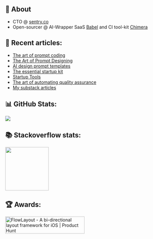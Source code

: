 ## 👋 About

- CTO @ [sentry.co](https://sentry.co/)
- Open-sourcer @ AI-Wrapper SaaS [Babel](https://github.com/eonist/babel) and CI tool-kit [Chimera](https://github.com/eonist/chimera) 

## 📝 Recent articles:
- [The art of prompt coding](https://gist.github.com/eonist/22e7458f9b38424af9d1bfd791b796a4)
- [The Art of Prompt Designing](https://gist.github.com/eonist/29c1a5f3803884422b2a73bc6559fb93 )
- [AI design prompt templates](https://gist.github.com/eonist/166bf55c1c61b99d5712e826c6df0d15)
- [The essential startup kit](https://gist.github.com/eonist/bfe460dd425a97f91db9285853213309)
- [Startup Tools](https://gist.github.com/eonist/9d1ce0c5039aff1e3044a4906881b166)
- [The art of automating quality assurance](https://eon.codes/blog/2022/11/24/the-art-of-automating-qa/)
- [My substack articles](https://eoncodes.substack.com/)
 
## 📊 GitHub Stats:
![](https://github-readme-stats.vercel.app/api?username=eonist&theme=dracula&hide_border=false&include_all_commits=false&count_private=false)<br/>

## 📚 Stackoverflow stats:
<img height="137px"
  src="https://stackoverflow-card.vercel.app/?userID=5389500&theme=dracula"
/>

## 🏆 Awards:
<a href="https://www.producthunt.com/posts/flowlayout?utm_source=badge-top-post-badge&utm_medium=badge&utm_souce=badge-flowlayout" target="_blank"><img src="https://api.producthunt.com/widgets/embed-image/v1/top-post-badge.svg?post_id=132318&theme=light&period=daily" alt="FlowLayout - A&#0032;bi&#0045;directional&#0032;layout&#0032;framework&#0032;for&#0032;iOS | Product Hunt" style="width: 250px; height: 54px;" width="250" height="54" /></a>
